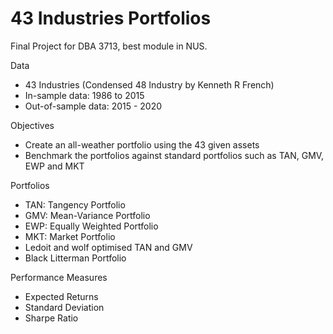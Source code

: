 # 43 Industries Portfolios
Final Project for DBA 3713, best module in NUS. 

Data
- 43 Industries (Condensed 48 Industry by Kenneth R French)
- In-sample data: 1986 to 2015 
- Out-of-sample data: 2015 - 2020 

Objectives
- Create an all-weather portfolio using the 43 given assets
- Benchmark the portfolios against standard portfolios such as TAN, GMV, EWP and MKT

Portfolios 
- TAN: Tangency Portfolio
- GMV: Mean-Variance Portfolio
- EWP: Equally Weighted Portfolio
- MKT: Market Portfolio
- Ledoit and wolf optimised TAN and GMV
- Black Litterman Portfolio

Performance Measures
- Expected Returns
- Standard Deviation
- Sharpe Ratio
